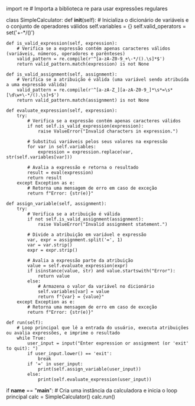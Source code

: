 import re  # Importa a biblioteca re para usar expressões regulares

class SimpleCalculator:
    def __init__(self):
        # Inicializa o dicionário de variáveis e o conjunto de operadores válidos
        self.variables = {}
        self.valid_operators = set('+-*/()')

    def is_valid_expression(self, expression):
        # Verifica se a expressão contém apenas caracteres válidos (variáveis, números, operadores e parênteses)
        valid_pattern = re.compile(r'^[a-zA-Z0-9_+\-*/().\s]*$')
        return valid_pattern.match(expression) is not None

    def is_valid_assignment(self, assignment):
        # Verifica se a atribuição é válida (uma variável sendo atribuída a uma expressão válida)
        valid_pattern = re.compile(r'^[a-zA-Z_][a-zA-Z0-9_]*\s*=\s*[\d\w+\-*/().\s]+$')
        return valid_pattern.match(assignment) is not None

    def evaluate_expression(self, expression):
        try:
            # Verifica se a expressão contém apenas caracteres válidos
            if not self.is_valid_expression(expression):
                raise ValueError("Invalid characters in expression.")
            
            # Substitui variáveis pelos seus valores na expressão
            for var in self.variables:
                expression = expression.replace(var, str(self.variables[var]))
            
            # Avalia a expressão e retorna o resultado
            result = eval(expression)
            return result
        except Exception as e:
            # Retorna uma mensagem de erro em caso de exceção
            return f"Error: {str(e)}"

    def assign_variable(self, assignment):
        try:
            # Verifica se a atribuição é válida
            if not self.is_valid_assignment(assignment):
                raise ValueError("Invalid assignment statement.")
            
            # Divide a atribuição em variável e expressão
            var, expr = assignment.split('=', 1)
            var = var.strip()
            expr = expr.strip()
            
            # Avalia a expressão parte da atribuição
            value = self.evaluate_expression(expr)
            if isinstance(value, str) and value.startswith("Error"):
                return value
            else:
                # Armazena o valor da variável no dicionário
                self.variables[var] = value
                return f"{var} = {value}"
        except Exception as e:
            # Retorna uma mensagem de erro em caso de exceção
            return f"Error: {str(e)}"

    def run(self):
        # Loop principal que lê a entrada do usuário, executa atribuições ou avalia expressões, e imprime o resultado
        while True:
            user_input = input("Enter expression or assignment (or 'exit' to quit): ")
            if user_input.lower() == 'exit':
                break
            if '=' in user_input:
                print(self.assign_variable(user_input))
            else:
                print(self.evaluate_expression(user_input))

if __name__ == "__main__":
    # Cria uma instância da calculadora e inicia o loop principal
    calc = SimpleCalculator()
    calc.run()

